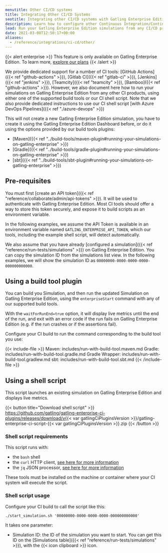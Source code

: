 ```yaml
---
menutitle: Other CI/CD systems
title: Integrating Other CI/CD Systems
seotitle: Integrating other CI/CD systems with Gatling Enterprise Edition
description: Learn how to configure other Continuous Integration/Continuous Delivery systems to run your simulations on Gatling Enterprise Edition.
lead: Run your Gatling Enterprise Edition simulations from any CI/CD product.
date: 2021-03-08T12:50:17+00:00
aliases:
  - /reference/integrations/ci-cd/other/ 
---
```


{{< alert enterprise >}}
This feature is only available on Gatling Enterprise Edition. To learn more, [explore our plans](https://gatling.io/pricing?utm_source=docs)
{{< /alert >}}

We provide dedicated support for a number of CI tools: [GitHub Actions]({{< ref "github-actions" >}}), [Gitlab CI]({{< ref "gitlab-ci" >}}), [Jenkins]({{< ref "jenkins" >}}), [Teamcity]({{< ref "teamcity" >}}), [Bamboo]({{< ref "github-actions" >}}). However, we also document here how to run your simulations on Gatling Enterprise Edition from any other CI products, using either one of the supported build tools or our CI shell script. Note that we also provide dedicated instructions to use our CI shell script [with Azure DevOps Pipelines]({{< ref "./azure-devops" >}})

This will not create a new Gatling Enterprise Edition simulation, you have to create it using the Gatling Enterprise Edition Dashboard before, or do it using the options provided by our build tools plugins:
- [Maven]({{< ref "../build-tools/maven-plugin#running-your-simulations-on-gatling-enterprise" >}})
- [Gradle]({{< ref "../build-tools/gradle-plugin#running-your-simulations-on-gatling-enterprise" >}})
- [sbt]({{< ref "../build-tools/sbt-plugin#running-your-simulations-on-gatling-enterprise" >}})

## Pre-requisites

You must first [create an API token]({{< ref "reference/collaborate/admin/api-tokens" >}}). It will be used to authenticate with Gatling Enterprise Edition. Most CI tools should offer a way to store this token securely, and expose it to build scripts as an environment variable.

In the following examples, we assume the API Token is available in an environment variable named `GATLING_ENTERPRISE_API_TOKEN`, which our tools, including the example shell script, will detect automatically.

We also assume that you have already [configured a simulation]({{< ref "reference/run-tests/simulations" >}}) on Gatling Enterprise Edition. You can copy the simulation ID from the simulations list view. In the following examples, we will show the simulation ID as `00000000-0000-0000-0000-000000000000`.

## Using a build tool plugin

You can build you Simulation, and then run the updated Simulation on Gatling Enterprise Edition, using the `enterpriseStart` command with any of our supported build tools.

With the `waitForRunEnd=true` option, it will display live metrics until the end of the run, and exit with an error code if the run fails on Gatling Enterprise Edition (e.g. if the run crashes or if the assertions fail).

Configure your CI build to run the command corresponding to the build tool you use:

{{< include-file >}}
Maven: includes/run-with-build-tool.maven.md
Gradle: includes/run-with-build-tool.gradle.md
Gradle Wrapper: includes/run-with-build-tool.gradlew.md
sbt: includes/run-with-build-tool.sbt.md
{{< /include-file  >}}

## Using a shell script

This script launches an existing simulation on Gatling Enterprise Edition and displays live metrics.

{{< button title="Download shell script" >}}
https://github.com/gatling/gatling-enterprise-ci-plugins/releases/download/v{{< var gatlingCiPluginsVersion >}}/gatling-enterprise-ci-script-{{< var gatlingCiPluginsVersion >}}.zip
{{< /button >}}

### Shell script requirements

This script runs with:

- the `bash` shell
- the `curl` HTTP client, [see here for more information](https://curl.se/)
- the `jq` JSON processor, [see here for more information](https://stedolan.github.io/jq/)

These tools must be installed on the machine or container where your CI system will execute the script.

### Shell script usage

Configure your CI build to call the script like this:

```shell
./start_simulation.sh '00000000-0000-0000-0000-000000000000'
```

It takes one parameter:

- Simulation ID: the ID of the simulation you want to start. You can get this ID on the
  [Simulations table]({{< ref "reference/run-tests/simulations" >}}), with the {{< icon clipboard >}} icon.
